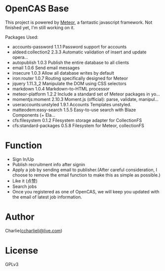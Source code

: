 # OpenCAS Base

This project is powered by [Meteor](https://www.meteor.com), a fantastic javascript framework.
Not finished yet, I'm still working on it.

Packages Used:
- accounts-password      1.1.1  Password support for accounts
- aldeed:collection2     2.3.3  Automatic validation of insert and update opera...
- autopublish            1.0.3  Publish the entire database to all clients
- email                  1.0.6  Send email messages
- insecure               1.0.3  Allow all database writes by default
- iron:router            1.0.7  Routing specifically designed for Meteor
- jquery                 1.11.3_2  Manipulate the DOM using CSS selectors
- markdown               1.0.4  Markdown-to-HTML processor
- meteor-platform        1.2.2  Include a standard set of Meteor packages in yo...
- momentjs:moment        2.10.3  Moment.js (official): parse, validate, manipul...
- useraccounts:unstyled  1.9.1  Accounts Templates unstyled.
- matteodem:easy-search  1.5.5  Easy-to-use search with Blaze Components (+ Ela...
- cfs:filesystem         0.1.2  Filesystem storage adapter for CollectionFS
- cfs:standard-packages  0.5.8  Filesystem for Meteor, collectionFS



# Function
- Sign In/Up
- Publish recruitment info after signin
- Apply a job by sending email to publisher.(After careful consideration, I choose to remove the email function to make this as simple as possible.)
- Like it (点赞)
- Search jobs
- Once you registered as one of OpenCAS, we will keep you updated with the email of latest job information.


# Author

Charlie(ccharlieli@live.com)

# License

GPLv3
